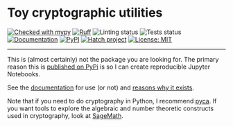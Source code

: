 # Toy cryptographic utilities

[![Checked with mypy](http://www.mypy-lang.org/static/mypy_badge.svg)](http://mypy-lang.org/)
[![Ruff](https://img.shields.io/endpoint?url=https://raw.githubusercontent.com/charliermarsh/ruff/main/assets/badge/v0.json)](https://docs.astral.sh/ruff/)
![Linting status](https://github.com/jpgoldberg/toy-crypto-math/actions/workflows/lint.yml/badge.svg)
![Tests status](https://github.com/jpgoldberg/toy-crypto-math/actions/workflows/pytest.yml/badge.svg)
[![Documentation](https://github.com/jpgoldberg/toy-crypto-math/actions/workflows/docs.yml/badge.svg)][documentation]
[![PyPI](https://img.shields.io/pypi/v/toycrypto?label=pypi%20package)](https://pypi.org/project/toycrypto/)
[![Hatch project](https://img.shields.io/badge/%F0%9F%A5%9A-Hatch-4051b5.svg)](https://hatch.pypa.io/latest/)
[![License: MIT](https://img.shields.io/badge/license-MIT-C06524)](https://github.com/jpgoldberg/toy-crypto-math/blob/main/LICENSE.txt)

----

This is (almost certainly) not the package you are looking for.
The primary reason this is [published on PyPi][published] is so I can create reproducible Jupyter Notebooks.

See the [documentation] for use (or not) and [reasons why it exists](https://jpgoldberg.github.io/toy-crypto-math/#motivation).

Note that if you need to do cryptography in Python, I recommend [pyca](https://cryptography.io/).
If you want tools to explore the algebraic and number theoretic constructs used in cryptography,
look at [SageMath](https://doc.sagemath.org/).

[published]: https://pypi.org/project/toycrypto/ "toycrypto on PyPi"
[documentation]: https://jpgoldberg.github.io/toy-crypto-math/
